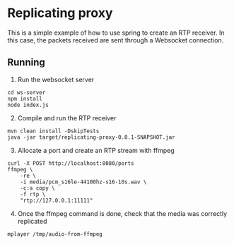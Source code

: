 # Replicating proxy

This is a simple example of how to use spring to create an RTP receiver.
In this case, the packets received are sent through a Websocket connection.

## Running

1. Run the websocket server

```
cd ws-server
npm install
node index.js
```

2. Compile and run the RTP receiver

```
mvn clean install -DskipTests
java -jar target/replicating-proxy-0.0.1-SNAPSHOT.jar
```

3. Allocate a port and create an RTP stream with ffmpeg

```
curl -X POST http://localhost:8080/ports
ffmpeg \
    -re \
    -i media/pcm_s16le-44100hz-s16-10s.wav \
    -c:a copy \
    -f rtp \
    "rtp://127.0.0.1:11111"
```

4. Once the ffmpeg command is done, check that the media was correctly replicated

```
mplayer /tmp/audio-from-ffmpeg
```
